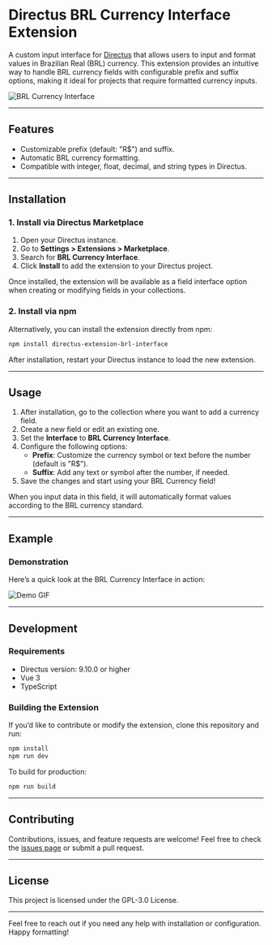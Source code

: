 # Directus BRL Currency Interface Extension

A custom input interface for [Directus](https://directus.io) that allows users to input and format values in Brazilian Real (BRL) currency. This extension provides an intuitive way to handle BRL currency fields with configurable prefix and suffix options, making it ideal for projects that require formatted currency inputs.

![BRL Currency Interface](your-gif-url-here)

---

## Features

- Customizable prefix (default: "R$") and suffix.
- Automatic BRL currency formatting.
- Compatible with integer, float, decimal, and string types in Directus.

---

## Installation

### 1. Install via Directus Marketplace

1. Open your Directus instance.
2. Go to **Settings > Extensions > Marketplace**.
3. Search for **BRL Currency Interface**.
4. Click **Install** to add the extension to your Directus project.

Once installed, the extension will be available as a field interface option when creating or modifying fields in your collections.

### 2. Install via npm

Alternatively, you can install the extension directly from npm:

```bash
npm install directus-extension-brl-interface
```

After installation, restart your Directus instance to load the new extension.

---

## Usage

1. After installation, go to the collection where you want to add a currency field.
2. Create a new field or edit an existing one.
3. Set the **Interface** to **BRL Currency Interface**.
4. Configure the following options:
   - **Prefix**: Customize the currency symbol or text before the number (default is "R$").
   - **Suffix**: Add any text or symbol after the number, if needed.
5. Save the changes and start using your BRL Currency field!

When you input data in this field, it will automatically format values according to the BRL currency standard.

---

## Example

### Demonstration

Here’s a quick look at the BRL Currency Interface in action:

![Demo GIF](your-gif-url-here)

---

## Development

### Requirements

- Directus version: 9.10.0 or higher
- Vue 3
- TypeScript

### Building the Extension

If you’d like to contribute or modify the extension, clone this repository and run:

```bash
npm install
npm run dev
```

To build for production:

```bash
npm run build
```

---

## Contributing

Contributions, issues, and feature requests are welcome! Feel free to check the [issues page](https://github.com/brunribeiro/directus-extension-brl-interface/issues) or submit a pull request.

---

## License

This project is licensed under the GPL-3.0 License.

---

Feel free to reach out if you need any help with installation or configuration. Happy formatting!
